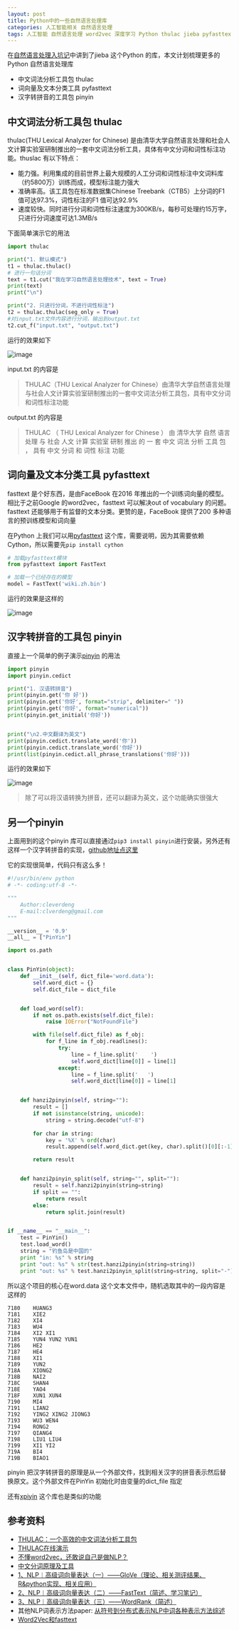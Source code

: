 ```yaml
---
layout: post
title: Python中的一些自然语言处理库
categories: 人工智能相关 自然语言处理 
tags: 人工智能 自然语言处理 word2vec 深度学习 Python thulac jieba pyfasttext pinyin xpinyin Cython 词向量 
---
```


在[自然语言处理入坑记](http://www.xumenger.com/nlp-jieba-20180827/)中讲到了jieba 这个Python 的库，本文计划梳理更多的Python 自然语言处理库

* 中文词法分析工具包 thulac
* 词向量及文本分类工具 pyfasttext
* 汉字转拼音的工具包 pinyin

## 中文词法分析工具包 thulac

thulac(THU Lexical Analyzer for Chinese) 是由清华大学自然语言处理和社会人文计算实验室研制推出的一套中文词法分析工具，具体有中文分词和词性标注功能。thuslac 有以下特点：

* 能力强。利用集成的目前世界上最大规模的人工分词和词性标注中文词料库（约5800万）训练而成，模型标注能力强大
* 准确率高。该工具包在标准数据集Chinese Treebank（CTB5）上分词的F1 值可达97.3%，词性标注的F1 值可达92.9%
* 速度较快。同时进行分词和词性标注速度为300KB/s，每秒可处理约15万字，只进行分词速度可达1.3MB/s

下面简单演示它的用法
 
```python
import thulac

print("1. 默认模式")
t1 = thulac.thulac()
# 进行一句话分词
text = t1.cut("我在学习自然语言处理技术", text = True)
print(text)
print("\n")

print("2. 只进行分词，不进行词性标注")
t2 = thulac.thulac(seg_only = True)
#对input.txt文件内容进行分词，输出到output.txt
t2.cut_f("input.txt", "output.txt")
```

运行的效果如下

![image](../media/image/2018-09-06/01.png)

input.txt 的内容是

>THULAC（THU Lexical Analyzer for Chinese）由清华大学自然语言处理与社会人文计算实验室研制推出的一套中文词法分析工具包，具有中文分词和词性标注功能

output.txt 的内容是

>THULAC （ THU Lexical Analyzer for Chinese ） 由 清华大学 自然 语言 处理 与 社会 人文 计算 实验室 研制 推出 的 一 套 中文 词法 分析 工具 包 ， 具有 中文 分词 和 词性 标注 功能

## 词向量及文本分类工具 pyfasttext

fasttext 是个好东西，是由FaceBook 在2016 年推出的一个训练词向量的模型。相比于之前Google 的word2vec，fasttext 可以解决out of vocabulary 的问题。fasttext 还能够用于有监督的文本分类。更赞的是，FaceBook 提供了200 多种语言的预训练模型和词向量

在Python 上我们可以用[pyfasttext](https://pypi.org/project/pyfasttext/) 这个库，需要说明，因为其需要依赖Cython，所以需要先``pip install cython``

```python
# 加载pyfasttext模块
from pyfasttext import FastText 

# 加载一个已经存在的模型
model = FastText('wiki.zh.bin')


```

运行的效果是这样的

![image](../media/image/2018-09-06/02.png)

## 汉字转拼音的工具包 pinyin

直接上一个简单的例子演示[pinyin](https://pypi.org/project/pinyin/) 的用法

```python
import pinyin
import pinyin.cedict

print("1. 汉语转拼音")
print(pinyin.get('你 好'))
print(pinyin.get('你好', format="strip", delimiter=" "))
print(pinyin.get('你好', format="numerical"))
print(pinyin.get_initial('你好'))


print("\n2.中文翻译为英文")
print(pinyin.cedict.translate_word('你'))
print(pinyin.cedict.translate_word('你好'))
print(list(pinyin.cedict.all_phrase_translations('你好')))
```

运行的效果如下

![image](../media/image/2018-09-06/03.png)

>除了可以将汉语转换为拼音，还可以翻译为英文，这个功能确实很强大

## 另一个pinyin

上面用到的这个pinyin 库可以直接通过``pip3 install pinyin``进行安装，另外还有这样一个汉字转拼音的实现，[github地址点这里](https://github.com/cleverdeng/pinyin.py)

它的实现很简单，代码只有这么多！

```python
#!/usr/bin/env python
# -*- coding:utf-8 -*-

"""
    Author:cleverdeng
    E-mail:clverdeng@gmail.com
"""

__version__ = '0.9'
__all__ = ["PinYin"]

import os.path


class PinYin(object):
    def __init__(self, dict_file='word.data'):
        self.word_dict = {}
        self.dict_file = dict_file


    def load_word(self):
        if not os.path.exists(self.dict_file):
            raise IOError("NotFoundFile")

        with file(self.dict_file) as f_obj:
            for f_line in f_obj.readlines():
                try:
                    line = f_line.split('    ')
                    self.word_dict[line[0]] = line[1]
                except:
                    line = f_line.split('   ')
                    self.word_dict[line[0]] = line[1]


    def hanzi2pinyin(self, string=""):
        result = []
        if not isinstance(string, unicode):
            string = string.decode("utf-8")
        
        for char in string:
            key = '%X' % ord(char)
            result.append(self.word_dict.get(key, char).split()[0][:-1].lower())

        return result


    def hanzi2pinyin_split(self, string="", split=""):
        result = self.hanzi2pinyin(string=string)
        if split == "":
            return result
        else:
            return split.join(result)


if __name__ == "__main__":
    test = PinYin()
    test.load_word()
    string = "钓鱼岛是中国的"
    print "in: %s" % string
    print "out: %s" % str(test.hanzi2pinyin(string=string))
    print "out: %s" % test.hanzi2pinyin_split(string=string, split="-")
```

所以这个项目的核心在word.data 这个文本文件中，随机选取其中的一段内容是这样的

```
7180    HUANG3
7181    XIE2
7182    XI4
7183    WU4
7184    XI2 XI1
7185    YUN4 YUN2 YUN1
7186    HE2
7187    HE4
7188    XI1
7189    YUN2
718A    XIONG2
718B    NAI2
718C    SHAN4
718E    YAO4
718F    XUN1 XUN4
7190    MI4
7191    LIAN2
7192    YING2 XING2 JIONG3
7193    WU3 WEN4
7194    RONG2
7197    QIANG4
7198    LIU1 LIU4
7199    XI1 YI2
719A    BI4
719B    BIAO1
```

pinyin 把汉字转拼音的原理是从一个外部文件，找到相关汉字的拼音表示然后替换原文。这个外部文件在PinYin 初始化时由变量的dict\_file 指定

还有[xpiyin](https://github.com/lxneng/xpinyin) 这个库也是类似的功能

## 参考资料

* [THULAC：一个高效的中文词法分析工具包](http://thulac.thunlp.org/)
* [THULAC在线演示](http://thulac.thunlp.org/demo)
* [不懂word2vec，还敢说自己是做NLP？](http://www.dataguru.cn/article-13488-1.html)
* [中文分词原理及工具](https://cuiqingcai.com/5844.html)
* [1、NLP︱高级词向量表达（一）——GloVe（理论、相关测评结果、R&python实现、相关应用）](http://blog.csdn.net/sinat_26917383/article/details/54847240)
* [2、NLP︱高级词向量表达（二）——FastText（简述、学习笔记）](http://blog.csdn.net/sinat_26917383/article/details/54850933)
* [3、NLP︱高级词向量表达（三）——WordRank（简述）](http://blog.csdn.net/sinat_26917383/article/details/54852214)
* 其他NLP词表示方法paper: [从符号到分布式表示NLP中词各种表示方法综述](https://arxiv.org/pdf/1702.00764v1.pdf)
* [Word2Vec和fasttext](https://blog.csdn.net/cdyx369/article/details/80579700)